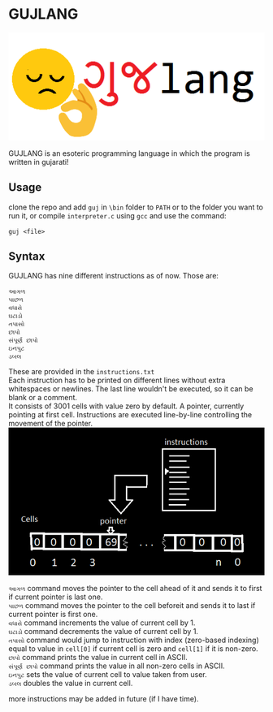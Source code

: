 # GUJLANG
![](images/logo-small.png)  

GUJLANG  is an esoteric programming language in which the program is written in gujarati!  
## Usage
clone the repo and add `guj` in `\bin` folder to `PATH` or to the folder you want to run it, or compile `interpreter.c` using `gcc` and use the command:
```
guj <file>
```

## Syntax
GUJLANG has nine different instructions as of now. Those are:
```
આગળ
પાછળ
વધારો
ઘટાડો
તપાસો
છાપો
સંપૂર્ણ છાપો	
ઇનપુટ	
ડબલ
```
These are provided in the `instructions.txt`  
Each instruction has to be printed on different lines without extra whitespaces or newlines. The last line wouldn't be executed, so it can be blank or a comment.  
It consists of 3001 cells with value zero by default. A pointer, currently pointing at first cell. Instructions are executed line-by-line controlling the movement of the pointer.  
![](images/image_1.png)

`આગળ` command moves the pointer to the cell ahead of it and sends it to first if current pointer is last one.  
`પાછળ` command moves the pointer to the cell  beforeit and sends it to last if current pointer is first one.  
`વધારો` command increments the value of current cell by 1.  
`ઘટાડો` command decrements the value of current cell by 1.  
`તપાસો` command would jump to instruction with index (zero-based indexing) equal to value in `cell[0]` if current cell is zero and `cell[1]` if it is non-zero.  
`છાપો` command prints the value in current cell in ASCII.  
`સંપૂર્ણ છાપો` command prints the value in all non-zero cells in ASCII.  
`ઇનપુટ` sets the value of current cell to value taken from user.  
`ડબલ` doubles the value in current cell.

more instructions may be added in future (if I have time).
